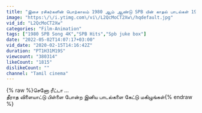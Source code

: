 ```yaml
---
title: "இசை ரசிகர்களின் பொற்காலம் 1980 ஆம் ஆண்டு SPB யின் காதல் பாடல்கள் 1980 SPB Song 4K"
image: "https:\/\/i.ytimg.com\/vi\/L2QcMoCT2Xw\/hqdefault.jpg"
vid_id: "L2QcMoCT2Xw"
categories: "Film-Animation"
tags: ["1980 SPB Song 4K","SPB Hits","Spb juke box"]
date: "2022-05-02T14:07:17+03:00"
vid_date: "2020-02-15T14:16:42Z"
duration: "PT1H31M19S"
viewcount: "380314"
likeCount: "1815"
dislikeCount: ""
channel: "Tamil cinema"
---
```

{% raw %}செனோ ரீட்டா ...<br />தீராத விளையாட்டு பிள்ளை போன்ற இனிய பாடல்களை கேட்டு மகிழுங்கள்{% endraw %}
